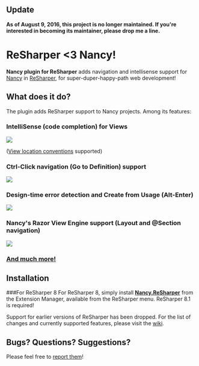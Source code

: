 ## Update
**As of August 9, 2016, this project is no longer maintained. If you're interested in becoming its maintainer, please drop me a line.**


# **ReSharper <3 Nancy!**
**Nancy plugin for ReSharper** adds navigation and intellisense support for [Nancy](http://nancyfx.org/) in [ReSharper](http://www.jetbrains.com/resharper/), for super-duper-happy-path web development!

## What does it do?
The plugin adds ReSharper support to Nancy projects. Among its features:

### IntelliSense (code completion) for Views
![](http://i.imgur.com/6qBFQUF.png)

([View location conventions](https://github.com/NancyFx/Nancy/wiki/View-location-conventions) supported)

### Ctrl-Click navigation (Go to Definition) support
![](http://i.imgur.com/R6Kgxwe.png)

### Design-time error detection and Create from Usage (Alt-Enter)  
![](http://i.imgur.com/WT8dpV8.png)

### Nancy's Razor View Engine support (Layout and @Section navigation)
![](http://i.imgur.com/d6d1lRt.png)

### [**And much more!**](../../wiki)

## Installation

###For ReSharper 8
For ReSharper 8, simply install [**Nancy.ReSharper**](https://resharper-plugins.jetbrains.com/packages/Nancy.ReSharper) from the Extension Manager, available from the ReSharper menu. ReSharper 8.1 is required!

Support for earlier versions of ReSharper has been dropped.
For the list of changes and currently supported features, please visit the [wiki](../../wiki).

## Bugs? Questions? Suggestions?
Please feel free to [report them](../../issues)!
